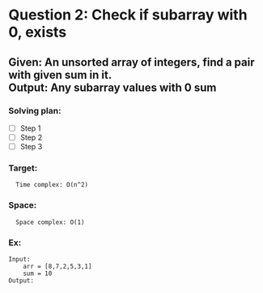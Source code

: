 # Question 2: Check if subarray with 0, exists

## Given: An unsorted array of integers, find a pair with given sum in it. <br /> Output: Any subarray values with 0 sum 

### Solving plan:
   - [ ] Step 1
   - [ ] Step 2
   - [ ] Step 3

### Target:
      Time complex: O(n^2)
### Space:
      Space complex: O(1)

### Ex:
	Input:
		arr = [8,7,2,5,3,1]
		sum = 10
	Output:
